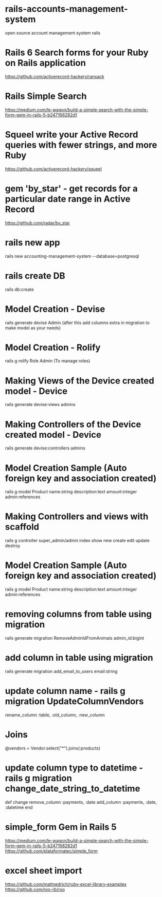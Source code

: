 # rails-accounts-management-system
open source account management system rails

# Rails 6 Search forms for your Ruby on Rails application
https://github.com/activerecord-hackery/ransack

# Rails Simple Search
https://medium.com/le-wagon/build-a-simple-search-with-the-simple-form-gem-in-rails-5-b247168282d1

# Squeel write your Active Record queries with fewer strings, and more Ruby
https://github.com/activerecord-hackery/squeel

# gem 'by_star' - get records for a particular date range in Active Record
https://github.com/radar/by_star

# rails new app
rails new accounting-management-system --database=postgresql

# rails create DB
rails db:create

# Model Creation - Devise
rails generate devise Admin (after this add columns extra in migration to make model as your needs)

# Model Creation - Rolify
rails g rolify Role Admin (To manage roles)

# Making Views of the Device created model - Device
rails generate devise:views admins

# Making Controllers of the Device created model - Device
rails generate devise:controllers admins

# Model Creation Sample (Auto foreign key and association created)
rails g model Product name:string description:text amount:integer admin:references

# Making Controllers and views with scaffold
rails g controller super_admin/admin index show new create edit update destroy

# Model Creation Sample (Auto foreign key and association created)
rails g model Product name:string description:text amount:integer admin:references

# removing columns from table using migration
rails generate migration RemoveAdminIdFromAnimals admin_id:bigint

# add column in table using migration
rails generate migration add_email_to_users email:string

# update column name - rails g migration UpdateColumnVendors
rename_column :table, :old_column, :new_column

# Joins
@vendors = Vendor.select("*").joins(:products)

# update column type to datetime - rails g migration change_date_string_to_datetime
def change
    remove_column :payments, :date
    add_column :payments, :date, :datetime
end

# simple_form Gem in Rails 5
https://medium.com/le-wagon/build-a-simple-search-with-the-simple-form-gem-in-rails-5-b247168282d1
https://github.com/plataformatec/simple_form

# excel sheet import
https://github.com/mattnedrich/ruby-excel-library-examples
https://github.com/roo-rb/roo